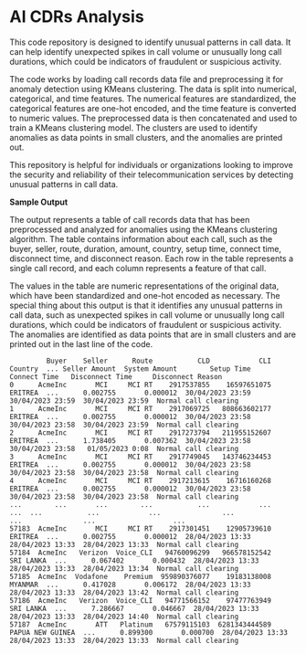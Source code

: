 # AI CDRs Analysis

This code repository is designed to identify unusual patterns in call data. It can help identify unexpected spikes in call volume or unusually long call durations, which could be indicators of fraudulent or suspicious activity.

The code works by loading call records data file and preprocessing it for anomaly detection using KMeans clustering. The data is split into numerical, categorical, and time features. The numerical features are standardized, the categorical features are one-hot encoded, and the time feature is converted to numeric values. The preprocessed data is then concatenated and used to train a KMeans clustering model. The clusters are used to identify anomalies as data points in small clusters, and the anomalies are printed out.

This repository is helpful for individuals or organizations looking to improve the security and reliability of their telecommunication services by detecting unusual patterns in call data.


**Sample Output**

The output represents a table of call records data that has been preprocessed and analyzed for anomalies using the KMeans clustering algorithm. The table contains information about each call, such as the buyer, seller, route, duration, amount, country, setup time, connect time, disconnect time, and disconnect reason. Each row in the table represents a single call record, and each column represents a feature of that call. 

The values in the table are numeric representations of the original data, which have been standardized and one-hot encoded as necessary. The special thing about this output is that it identifies any unusual patterns in call data, such as unexpected spikes in call volume or unusually long call durations, which could be indicators of fraudulent or suspicious activity. The anomalies are identified as data points that are in small clusters and are printed out in the last line of the code.

```shell
         Buyer    Seller      Route           CLD            CLI           Country  ... Seller Amount  System Amount        Setup Time      Connect Time   Disconnect Time     Disconnect Reason
0      AcmeInc       MCI     MCI RT    2917537855    16597651075           ERITREA  ...      0.002755       0.000012  30/04/2023 23:59  30/04/2023 23:59  30/04/2023 23:59  Normal call clearing
1      AcmeInc       MCI     MCI RT    2917069725   808663602177           ERITREA  ...      0.002755       0.000012  30/04/2023 23:58  30/04/2023 23:58  30/04/2023 23:59  Normal call clearing
2      AcmeInc       MCI     MCI RT    2917273794   211955152607           ERITREA  ...      1.738405       0.007362  30/04/2023 23:58  30/04/2023 23:58   01/05/2023 0:08  Normal call clearing
3      AcmeInc       MCI     MCI RT    2917749045   143746234453           ERITREA  ...      0.002755       0.000012  30/04/2023 23:58  30/04/2023 23:58  30/04/2023 23:58  Normal call clearing
4      AcmeInc       MCI     MCI RT    2917213615    16716160268           ERITREA  ...      0.002755       0.000012  30/04/2023 23:58  30/04/2023 23:58  30/04/2023 23:58  Normal call clearing
...        ...       ...        ...           ...            ...               ...  ...           ...            ...               ...               ...               ...                   ...
57183  AcmeInc       MCI     MCI RT    2917301451    12905739610           ERITREA  ...      0.002755       0.000012  28/04/2023 13:33  28/04/2023 13:33  28/04/2023 13:33  Normal call clearing
57184  AcmeInc   Verizon  Voice_CLI   94760096299   966578152542         SRI LANKA  ...      0.067402       0.000432  28/04/2023 13:33  28/04/2023 13:33  28/04/2023 13:34  Normal call clearing
57185  AcmeInc  Vodafone    Premium  959890376077    19183138008           MYANMAR  ...      0.417028       0.006172  28/04/2023 13:33  28/04/2023 13:33  28/04/2023 13:42  Normal call clearing
57186  AcmeInc   Verizon  Voice_CLI   94771566152    97477763949         SRI LANKA  ...      7.286667       0.046667  28/04/2023 13:33  28/04/2023 13:33  28/04/2023 14:40  Normal call clearing
57187  AcmeInc       ATT   Platinum   67579115103  6281343444589  PAPUA NEW GUINEA  ...      0.899300       0.000700  28/04/2023 13:33  28/04/2023 13:33  28/04/2023 13:33  Normal call clearing


```
